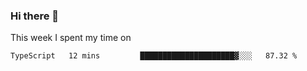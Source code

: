 ### Hi there 👋

<!--
**qiruohan/qiruohan** is a ✨ _special_ ✨ repository because its `README.md` (this file) appears on your GitHub profile.

Here are some ideas to get you started:

- 🔭 I’m currently working on ...
- 🌱 I’m currently learning ...
- 👯 I’m looking to collaborate on ...
- 🤔 I’m looking for help with ...
- 💬 Ask me about ...
- 📫 How to reach me: ...
- 😄 Pronouns: ...
- ⚡ Fun fact: ...
-->

This week I spent my time on 
<!--START_SECTION:waka-->
```text
TypeScript   12 mins         █████████████████████▓░░░   87.32 % 
```
<!--END_SECTION:waka-->
